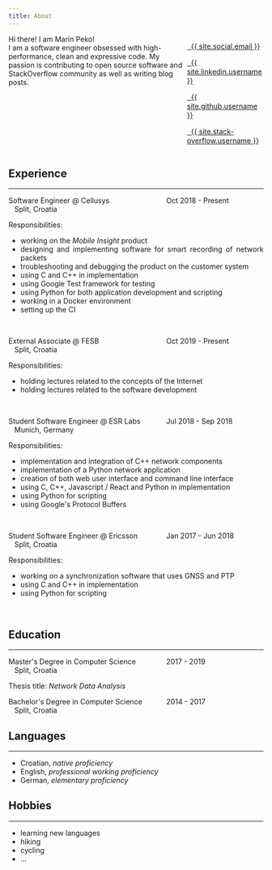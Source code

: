 ```yaml
---
title: About
---
```


<div style="width: 100%; overflow: hidden; margin: 0;">
    <div style="width: 70%; float: left;">
        Hi there! I am <span style="color: var(--highlight-color)">Marin Peko</span>!
        <br/>
        I am a software engineer obsessed with high-performance, clean and expressive code. My passion is contributing to open source software and StackOverflow community as well as writing blog posts.
    </div>
    <div style="width: 30%; margin-left: 70%;">
        <p style="line-height: 18px;">
            <a href="mailto:{{ site.social.email }}" target="_blank" style="color: var(--text-color);">
                <i class="fas fa-envelope" aria-hidden="true"></i>&nbsp;&nbsp;{{ site.social.email }}
            </a>
        </p>
        <p style="line-height: 18px;">
            <a href="https://linkedin.com/in/{{ site.linkedin.username }}" target="_blank" style="color: var(--text-color);">
                <i class="fab fa-linkedin" aria-hidden="true"></i>&nbsp;&nbsp;{{ site.linkedin.username }}
            </a>
        </p>
        <p style="line-height: 18px;">
            <a href="https://github.com/{{ site.github.username }}" target="_blank" style="color: var(--text-color);">
                <i class="fab fa-github" aria-hidden="true"></i>&nbsp;&nbsp;{{ site.github.username }}
            </a>
        </p>
        <p style="line-height: 18px;">
            <a href="https://stackoverflow.com/users/5517378/{{ site.stack-overflow.username }}" target="_blank" style="color: var(--text-color);">
                <i class="fab fa-stack-overflow" aria-hidden="true"></i>&nbsp;&nbsp;{{ site.stack-overflow.username }}
            </a>
        </p>
    </div>
</div>

## Experience

---------

<span style="color: var(--highlight-color); display: inline-block; width: 300px;">Software Engineer @ Cellusys</span><span style="display: inline-block; width: 200px;"><i class="fa fa-calendar" aria-hidden="true"></i>&nbsp;&nbsp;&nbsp;Oct 2018 - Present</span><span style="display: inline-block; width: 150px;"><i class="fa fa-map-marker" aria-hidden="true"></i>&nbsp;&nbsp;&nbsp;Split, Croatia</span>

<div style="text-align: justify;">
    Responsibilities:
    <ul>
        <li>working on the <i>Mobile Insight</i> product</li>
        <li>designing and implementing software for smart recording of network packets</li>
        <li>troubleshooting and debugging the product on the customer system</li>
        <li>using C and C++ in implementation</li>
        <li>using Google Test framework for testing</li>
        <li>using Python for both application development and scripting</li>
        <li>working in a Docker environment</li>
        <li>setting up the CI</li>
    </ul>
</div>

<br/>

<span style="color: var(--highlight-color); display: inline-block; width: 300px;">External Associate @ FESB</span><span style="display: inline-block; width: 200px;"><i class="fa fa-calendar" aria-hidden="true"></i>&nbsp;&nbsp;&nbsp;Oct 2019 - Present</span><span style="display: inline-block; width: 150px;"><i class="fa fa-map-marker" aria-hidden="true"></i>&nbsp;&nbsp;&nbsp;Split, Croatia</span>

<div style="text-align: justify;">
    Responsibilities:
    <ul>
        <li>holding lectures related to the concepts of the Internet</li>
        <li>holding lectures related to the software development</li>
    </ul>
</div>

<br/>

<span style="color: var(--highlight-color); display: inline-block; width: 300px;">Student Software Engineer @ ESR Labs</span><span style="display: inline-block; width: 200px;"><i class="fas fa-calendar" aria-hidden="true"></i>&nbsp;&nbsp;&nbsp;Jul 2018 - Sep 2018</span><span style="display: inline-block; width: 150px;"><i class="fa fa-map-marker" aria-hidden="true"></i>&nbsp;&nbsp;&nbsp;Munich, Germany</span>

<div style="text-align: justify;">
    Responsibilities:
    <ul>
        <li>implementation and integration of C++ network components</li>
        <li>implementation of a Python network application</li>
        <li>creation of both web user interface and command line interface</li>
        <li>using C, C++, Javascript / React and Python in implementation</li>
        <li>using Python for scripting</li>
        <li>using Google's Protocol Buffers</li>
    </ul>
</div>

<br/>

<span style="color: var(--highlight-color); display: inline-block; width: 300px;">Student Software Engineer @ Ericsson</span><span style="display: inline-block; width: 200px;"><i class="fas fa-calendar" aria-hidden="true"></i>&nbsp;&nbsp;&nbsp;Jan 2017 - Jun 2018</span><span style="display: inline-block; width: 150px;"><i class="fa fa-map-marker" aria-hidden="true"></i>&nbsp;&nbsp;&nbsp;Split, Croatia</span>

<div style="text-align: justify;">
    Responsibilities:
    <ul>
        <li>working on a synchronization software that uses GNSS and PTP</li>
        <li>using C and C++ in implementation</li>
        <li>using Python for scripting</li>
    </ul>
</div>

<br/>

## Education

---------

<span style="color: var(--highlight-color); display: inline-block; width: 300px;">Master's Degree in Computer Science</span><span style="display: inline-block; width: 150px;"><i class="fas fa-calendar" aria-hidden="true"></i>&nbsp;&nbsp;&nbsp;2017 - 2019</span><span style="display: inline-block; width: 150px;"><i class="fa fa-map-marker" aria-hidden="true"></i>&nbsp;&nbsp;&nbsp;Split, Croatia</span>

Thesis title: *Network Data Analysis*

<span style="color: var(--highlight-color); display: inline-block; width: 300px;">Bachelor's Degree in Computer Science</span><span style="display: inline-block; width: 150px;"><i class="fas fa-calendar" aria-hidden="true"></i>&nbsp;&nbsp;&nbsp;2014 - 2017</span><span style="display: inline-block; width: 150px;"><i class="fa fa-map-marker" aria-hidden="true"></i>&nbsp;&nbsp;&nbsp;Split, Croatia</span>

## Languages

---------

- Croatian, *native proficiency*
- English, *professional working proficiency*
- German, *elementary proficiency*

## Hobbies

---------

- learning new languages
- hiking
- cycling
- ...